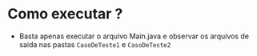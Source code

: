 # Como executar ?
* Basta apenas executar o arquivo Main.java e observar os arquivos de saída nas pastas <code>CasoDeTeste1</code> e <code>CasoDeTeste2</code>
